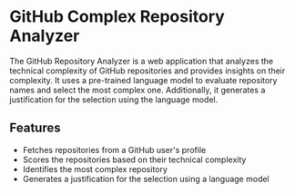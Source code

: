 # GitHub Complex Repository Analyzer

The GitHub Repository Analyzer is a web application that analyzes the technical complexity of GitHub repositories and provides insights on their complexity. It uses a pre-trained language model to evaluate repository names and select the most complex one. Additionally, it generates a justification for the selection using the language model.

## Features

- Fetches repositories from a GitHub user's profile
- Scores the repositories based on their technical complexity
- Identifies the most complex repository
- Generates a justification for the selection using a language model

  
